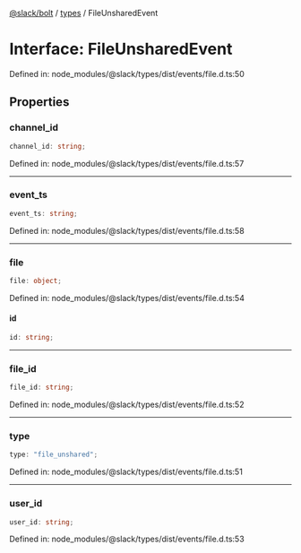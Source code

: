 [@slack/bolt](../../../../index.md) / [types](../index.md) / FileUnsharedEvent

# Interface: FileUnsharedEvent

Defined in: node\_modules/@slack/types/dist/events/file.d.ts:50

## Properties

### channel\_id

```ts
channel_id: string;
```

Defined in: node\_modules/@slack/types/dist/events/file.d.ts:57

***

### event\_ts

```ts
event_ts: string;
```

Defined in: node\_modules/@slack/types/dist/events/file.d.ts:58

***

### file

```ts
file: object;
```

Defined in: node\_modules/@slack/types/dist/events/file.d.ts:54

#### id

```ts
id: string;
```

***

### file\_id

```ts
file_id: string;
```

Defined in: node\_modules/@slack/types/dist/events/file.d.ts:52

***

### type

```ts
type: "file_unshared";
```

Defined in: node\_modules/@slack/types/dist/events/file.d.ts:51

***

### user\_id

```ts
user_id: string;
```

Defined in: node\_modules/@slack/types/dist/events/file.d.ts:53
